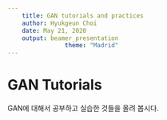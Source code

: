 ```yaml
---
    title: GAN tutorials and practices
    author: Hyukgeun Choi
    date: May 21, 2020
    output: beamer_presentation
                theme: "Madrid"
---
```

<!-- MarkdownTOC levels="1", autolink="true"-->

# GAN Tutorials
GAN에 대해서 공부하고 실습한 것들을 올려 봅시다.
